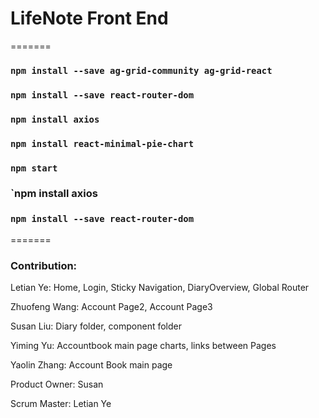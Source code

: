 # LifeNote Front End

=======

### `npm install --save ag-grid-community ag-grid-react`

### `npm install --save react-router-dom`

### `npm install axios`

### `npm install react-minimal-pie-chart`

### `npm start`

### `npm install axios

### `npm install --save react-router-dom`

=======
### Contribution:

Letian Ye: Home, Login, Sticky Navigation, DiaryOverview, Global Router

Zhuofeng Wang: Account Page2, Account Page3

Susan Liu: Diary folder, component folder

Yiming Yu: Accountbook main page charts, links between Pages

Yaolin Zhang: Account Book main page

Product Owner: Susan

Scrum Master: Letian Ye

